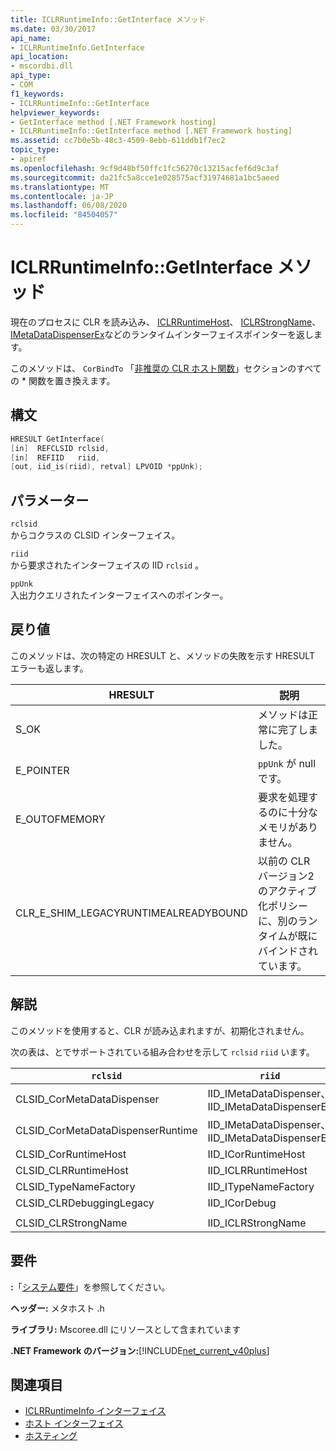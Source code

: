 ```yaml
---
title: ICLRRuntimeInfo::GetInterface メソッド
ms.date: 03/30/2017
api_name:
- ICLRRuntimeInfo.GetInterface
api_location:
- mscordbi.dll
api_type:
- COM
f1_keywords:
- ICLRRuntimeInfo::GetInterface
helpviewer_keywords:
- GetInterface method [.NET Framework hosting]
- ICLRRuntimeInfo::GetInterface method [.NET Framework hosting]
ms.assetid: cc7b0e5b-48c3-4509-8ebb-611ddb1f7ec2
topic_type:
- apiref
ms.openlocfilehash: 9cf9d48bf50ffc1fc56270c13215acfef6d9c3af
ms.sourcegitcommit: da21fc5a8cce1e028575acf31974681a1bc5aeed
ms.translationtype: MT
ms.contentlocale: ja-JP
ms.lasthandoff: 06/08/2020
ms.locfileid: "84504057"
---
```

# <a name="iclrruntimeinfogetinterface-method"></a>ICLRRuntimeInfo::GetInterface メソッド
現在のプロセスに CLR を読み込み、 [ICLRRuntimeHost](iclrruntimehost-interface.md)、 [ICLRStrongName](iclrstrongname-interface.md)、 [IMetaDataDispenserEx](../metadata/imetadatadispenser-interface.md)などのランタイムインターフェイスポインターを返します。  
  
 このメソッドは、 `CorBindTo` 「[非推奨の CLR ホスト関数](deprecated-clr-hosting-functions.md)」セクションのすべての * 関数を置き換えます。  
  
## <a name="syntax"></a>構文  
  
```cpp  
HRESULT GetInterface(  
[in]  REFCLSID rclsid,  
[in]  REFIID   riid,  
[out, iid_is(riid), retval] LPVOID *ppUnk);  
```  
  
## <a name="parameters"></a>パラメーター  
 `rclsid`  
 からコクラスの CLSID インターフェイス。  
  
 `riid`  
 から要求されたインターフェイスの IID `rclsid` 。  
  
 `ppUnk`  
 入出力クエリされたインターフェイスへのポインター。  
  
## <a name="return-value"></a>戻り値  
 このメソッドは、次の特定の HRESULT と、メソッドの失敗を示す HRESULT エラーも返します。  
  
|HRESULT|説明|  
|-------------|-----------------|  
|S_OK|メソッドは正常に完了しました。|  
|E_POINTER|`ppUnk` が null です。|  
|E_OUTOFMEMORY|要求を処理するのに十分なメモリがありません。|  
|CLR_E_SHIM_LEGACYRUNTIMEALREADYBOUND|以前の CLR バージョン2のアクティブ化ポリシーに、別のランタイムが既にバインドされています。|  
  
## <a name="remarks"></a>解説  
 このメソッドを使用すると、CLR が読み込まれますが、初期化されません。  
  
 次の表は、とでサポートされている組み合わせを示して `rclsid` `riid` います。  
  
|`rclsid`|`riid`|  
|--------------|------------|  
|CLSID_CorMetaDataDispenser|IID_IMetaDataDispenser、IID_IMetaDataDispenserEx|  
|CLSID_CorMetaDataDispenserRuntime|IID_IMetaDataDispenser、IID_IMetaDataDispenserEx|  
|CLSID_CorRuntimeHost|IID_ICorRuntimeHost|  
|CLSID_CLRRuntimeHost|IID_ICLRRuntimeHost|  
|CLSID_TypeNameFactory|IID_ITypeNameFactory|  
|CLSID_CLRDebuggingLegacy|IID_ICorDebug|  
|||  
|CLSID_CLRStrongName|IID_ICLRStrongName|  
  
## <a name="requirements"></a>要件  
 **:**「[システム要件](../../get-started/system-requirements.md)」を参照してください。  
  
 **ヘッダー:** メタホスト .h  
  
 **ライブラリ:** Mscoree.dll にリソースとして含まれています  
  
 **.NET Framework のバージョン:**[!INCLUDE[net_current_v40plus](../../../../includes/net-current-v40plus-md.md)]  
  
## <a name="see-also"></a>関連項目

- [ICLRRuntimeInfo インターフェイス](iclrruntimeinfo-interface.md)
- [ホスト インターフェイス](hosting-interfaces.md)
- [ホスティング](index.md)
